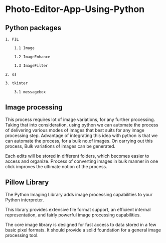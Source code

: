 # Photo-Editor-App-Using-Python

## Python packages

    1. PIL
    
        1.1 Image
        
        1.2 ImageEnhance
        
        1.3 ImageFilter
        
    2. os
    
    3. tkinter
    
        3.1 messagebox


## Image processing

This process requires lot of image variations, for any further processing. Taking that into consideration, using python we can automate the process of delivering various modes of images that best suits for any image processing step. Advantage of integrating this idea with python is that we can automate the process, for a bulk no.of images. On carrying out this process, Bulk variations of images can be generated.

Each edits will be stored in different folders, which becomes easier to access and organize. Process of converting images in bulk manner in one click improves the ultimate notion of the process. 

## Pillow Library

The Python Imaging Library adds image processing capabilities to your Python interpreter.

This library provides extensive file format support, an efficient internal representation, and fairly powerful image processing capabilities.

The core image library is designed for fast access to data stored in a few basic pixel formats. It should provide a solid foundation for a general image processing tool.

